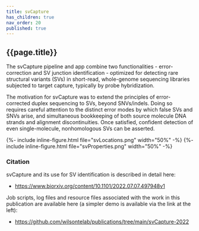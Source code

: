 ```yaml
---
title: svCapture
has_children: true
nav_order: 20
published: true
---
```


## {{page.title}}

The svCapture pipeline and app combine two
functionalities - error-correction and SV junction identification -
optimized for detecting rare structural variants (SVs)
in short-read, whole-genome sequencing libraries subjected to target capture, 
typically by probe hybridization.

The motivation for svCapture was to extend the principles
of error-corrected duplex sequencing to SVs, beyond SNVs/indels.
Doing so requires careful attention to the distinct error modes
by which false SVs and SNVs arise, and simultaneous
bookkeeping of both source molecule DNA strands and alignment discontinuities.
Once satisfied, confident detection of even single-molecule,
nonhomologous SVs can be asserted.

{%- include inline-figure.html file="svLocations.png"  width="50%" -%}
{%- include inline-figure.html file="svProperties.png" width="50%" -%}

### Citation

svCapture and its use for SV identification is described in detail here:
- <https://www.biorxiv.org/content/10.1101/2022.07.07.497948v1>

Job scripts, log files and resource files associated with the work in
this publication are available here (a simpler demo is available via
the link at the left):

- <https://github.com/wilsontelab/publications/tree/main/svCapture-2022>
